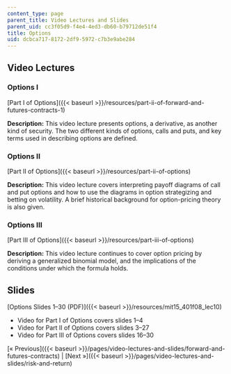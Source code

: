 ```yaml
---
content_type: page
parent_title: Video Lectures and Slides
parent_uid: cc3f05d9-f4e4-4ed3-db60-b79712de51f4
title: Options
uid: dcbca717-8172-2df9-5972-c7b3e9abe284
---
```


Video Lectures
--------------

### Options I

[Part I of Options]({{< baseurl >}}/resources/part-ii-of-forward-and-futures-contracts-1)

**Description:** This video lecture presents options, a derivative, as another kind of security. The two different kinds of options, calls and puts, and key terms used in describing options are defined.

### Options II

[Part II of Options]({{< baseurl >}}/resources/part-ii-of-options)

**Description:** This video lecture covers interpreting payoff diagrams of call and put options and how to use the diagrams in option strategizing and betting on volatility. A brief historical background for option-pricing theory is also given.

### Options III

[Part III of Options]({{< baseurl >}}/resources/part-iii-of-options)

**Description:** This video lecture continues to cover option pricing by deriving a generalized binomial model, and the implications of the conditions under which the formula holds.

Slides
------

[Options Slides 1–30 (PDF)]({{< baseurl >}}/resources/mit15_401f08_lec10)

*   Video for Part I of Options covers slides 1–4
*   Video for Part II of Options covers slides 3–27
*   Video for Part III of Options covers slides 16–30

[« Previous]({{< baseurl >}}/pages/video-lectures-and-slides/forward-and-futures-contracts) | [Next »]({{< baseurl >}}/pages/video-lectures-and-slides/risk-and-return)